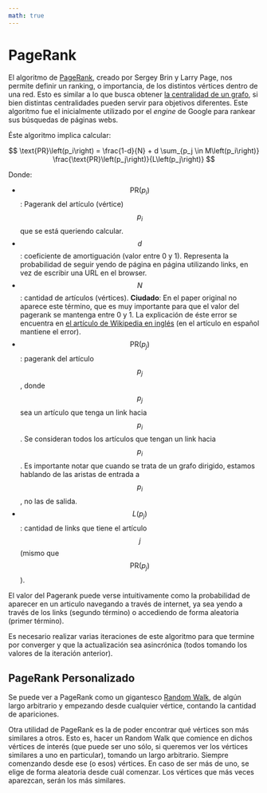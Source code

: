 ```yaml
---
math: true
---
```


# PageRank

El algoritmo de [PageRank](http://ilpubs.stanford.edu:8090/422/1/1999-66.pdf), creado por Sergey Brin y
Larry Page, nos permite definir un ranking, o importancia, de los distintos vértices dentro de una red.
Esto es similar a lo que busca obtener [la centralidad de un grafo](centralidad.md), si bien distintas
centralidades pueden servir para objetivos diferentes. Este algoritmo fue el inicialmente utilizado
por el _engine_ de Google para rankear sus búsquedas de páginas webs.

Éste algoritmo implica calcular:

$$
\text{PR}\left(p_i\right) = \frac{1-d}{N} + d \sum_{p_j \in M\left(p_i\right)}
\frac{\text{PR}\left(p_j\right)}{L\left(p_j\right)}
$$

Donde:
* $$\text{PR}\left(p_i\right)$$: Pagerank del artículo (vértice) $$p_i$$ que se está queriendo calcular.
* $$d$$: coeficiente de amortiguación (valor entre 0 y 1). Representa la probabilidad de seguir yendo de
página en página utilizando links, en vez de escribir una URL en el browser.
* $$N$$: cantidad de artículos (vértices). **Ciudado**: En el paper original no aparece este término, que
es muy importante para que el valor del pagerank se mantenga entre 0 y 1. La explicación de éste error se
encuentra en [el artículo de Wikipedia en inglés](https://en.wikipedia.org/wiki/PageRank) (en el artículo
en español mantiene el error).
* $$\text{PR}\left(p_j\right)$$: pagerank del artículo $$p_j$$, donde $$p_j$$ sea un artículo que tenga un
link hacia $$p_i$$. Se consideran todos los artículos que tengan un link hacia $$p_i$$. Es importante notar
que cuando se trata de un grafo dirigido, estamos hablando de las aristas de entrada a $$p_i$$, no las de
salida.
* $$L\left(p_j\right)$$: cantidad de links que tiene el artículo $$j$$ (mismo que
$$\text{PR}\left(p_j\right)$$).


El valor del Pagerank puede verse intuitivamente como la probabilidad de aparecer en un articulo navegando
a través de internet, ya sea yendo a través de los links (segundo término) o accediendo de forma aleatoria
(primer término).

Es necesario realizar varias iteraciones de este algoritmo para que termine por converger y que la
actualización sea asincrónica (todos tomando los valores de la iteración anterior).

## PageRank Personalizado

Se puede ver a PageRank como un gigantesco [Random Walk](random_walks.md), de algún largo arbitrario y empezando desde cualquier vértice, contando la cantidad de apariciones.

Otra utilidad de PageRank es la de poder encontrar qué vértices son más similares a otros. Esto es, hacer un Random Walk que comience en dichos vértices de interés (que puede ser uno sólo, si queremos ver los vértices similares a uno en particular), tomando un largo arbitrario. Siempre comenzando desde ese (o esos) vértices. En caso de ser más de uno, se elige de forma aleatoria desde cuál comenzar. Los vértices que más veces aparezcan, serán los más similares. 

